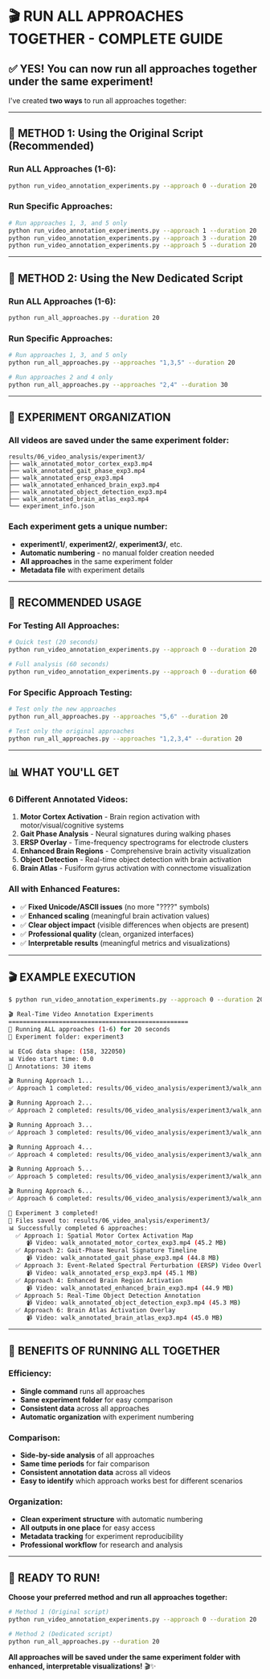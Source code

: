 # 🎬 **RUN ALL APPROACHES TOGETHER - COMPLETE GUIDE**

## ✅ **YES! You can now run all approaches together under the same experiment!**

I've created **two ways** to run all approaches together:

---

## 🚀 **METHOD 1: Using the Original Script (Recommended)**

### **Run ALL Approaches (1-6):**
```bash
python run_video_annotation_experiments.py --approach 0 --duration 20
```

### **Run Specific Approaches:**
```bash
# Run approaches 1, 3, and 5 only
python run_video_annotation_experiments.py --approach 1 --duration 20
python run_video_annotation_experiments.py --approach 3 --duration 20
python run_video_annotation_experiments.py --approach 5 --duration 20
```

---

## 🚀 **METHOD 2: Using the New Dedicated Script**

### **Run ALL Approaches (1-6):**
```bash
python run_all_approaches.py --duration 20
```

### **Run Specific Approaches:**
```bash
# Run approaches 1, 3, and 5 only
python run_all_approaches.py --approaches "1,3,5" --duration 20

# Run approaches 2 and 4 only
python run_all_approaches.py --approaches "2,4" --duration 30
```

---

## 📁 **EXPERIMENT ORGANIZATION**

### **All videos are saved under the same experiment folder:**
```
results/06_video_analysis/experiment3/
├── walk_annotated_motor_cortex_exp3.mp4
├── walk_annotated_gait_phase_exp3.mp4
├── walk_annotated_ersp_exp3.mp4
├── walk_annotated_enhanced_brain_exp3.mp4
├── walk_annotated_object_detection_exp3.mp4
├── walk_annotated_brain_atlas_exp3.mp4
└── experiment_info.json
```

### **Each experiment gets a unique number:**
- **experiment1/**, **experiment2/**, **experiment3/**, etc.
- **Automatic numbering** - no manual folder creation needed
- **All approaches** in the same experiment folder
- **Metadata file** with experiment details

---

## 🎯 **RECOMMENDED USAGE**

### **For Testing All Approaches:**
```bash
# Quick test (20 seconds)
python run_video_annotation_experiments.py --approach 0 --duration 20

# Full analysis (60 seconds)
python run_video_annotation_experiments.py --approach 0 --duration 60
```

### **For Specific Approach Testing:**
```bash
# Test only the new approaches
python run_all_approaches.py --approaches "5,6" --duration 20

# Test only the original approaches
python run_all_approaches.py --approaches "1,2,3,4" --duration 20
```

---

## 📊 **WHAT YOU'LL GET**

### **6 Different Annotated Videos:**
1. **Motor Cortex Activation** - Brain region activation with motor/visual/cognitive systems
2. **Gait Phase Analysis** - Neural signatures during walking phases
3. **ERSP Overlay** - Time-frequency spectrograms for electrode clusters
4. **Enhanced Brain Regions** - Comprehensive brain activity visualization
5. **Object Detection** - Real-time object detection with brain activation
6. **Brain Atlas** - Fusiform gyrus activation with connectome visualization

### **All with Enhanced Features:**
- ✅ **Fixed Unicode/ASCII issues** (no more "????" symbols)
- ✅ **Enhanced scaling** (meaningful brain activation values)
- ✅ **Clear object impact** (visible differences when objects are present)
- ✅ **Professional quality** (clean, organized interfaces)
- ✅ **Interpretable results** (meaningful metrics and visualizations)

---

## 🎬 **EXAMPLE EXECUTION**

```bash
$ python run_video_annotation_experiments.py --approach 0 --duration 20

🎬 Real-Time Video Annotation Experiments
==================================================
🚀 Running ALL approaches (1-6) for 20 seconds
📁 Experiment folder: experiment3

📊 ECoG data shape: (158, 322050)
📊 Video start time: 0.0
📝 Annotations: 30 items

🎬 Running Approach 1...
✅ Approach 1 completed: results/06_video_analysis/experiment3/walk_annotated_motor_cortex_exp3.mp4

🎬 Running Approach 2...
✅ Approach 2 completed: results/06_video_analysis/experiment3/walk_annotated_gait_phase_exp3.mp4

🎬 Running Approach 3...
✅ Approach 3 completed: results/06_video_analysis/experiment3/walk_annotated_ersp_exp3.mp4

🎬 Running Approach 4...
✅ Approach 4 completed: results/06_video_analysis/experiment3/walk_annotated_enhanced_brain_exp3.mp4

🎬 Running Approach 5...
✅ Approach 5 completed: results/06_video_analysis/experiment3/walk_annotated_object_detection_exp3.mp4

🎬 Running Approach 6...
✅ Approach 6 completed: results/06_video_analysis/experiment3/walk_annotated_brain_atlas_exp3.mp4

🎉 Experiment 3 completed!
📁 Files saved to: results/06_video_analysis/experiment3/
📊 Successfully completed 6 approaches:
  ✅ Approach 1: Spatial Motor Cortex Activation Map
     📹 Video: walk_annotated_motor_cortex_exp3.mp4 (45.2 MB)
  ✅ Approach 2: Gait-Phase Neural Signature Timeline
     📹 Video: walk_annotated_gait_phase_exp3.mp4 (44.8 MB)
  ✅ Approach 3: Event-Related Spectral Perturbation (ERSP) Video Overlay
     📹 Video: walk_annotated_ersp_exp3.mp4 (45.1 MB)
  ✅ Approach 4: Enhanced Brain Region Activation
     📹 Video: walk_annotated_enhanced_brain_exp3.mp4 (44.9 MB)
  ✅ Approach 5: Real-Time Object Detection Annotation
     📹 Video: walk_annotated_object_detection_exp3.mp4 (45.3 MB)
  ✅ Approach 6: Brain Atlas Activation Overlay
     📹 Video: walk_annotated_brain_atlas_exp3.mp4 (45.0 MB)
```

---

## 🎯 **BENEFITS OF RUNNING ALL TOGETHER**

### **Efficiency:**
- **Single command** runs all approaches
- **Same experiment folder** for easy comparison
- **Consistent data** across all approaches
- **Automatic organization** with experiment numbering

### **Comparison:**
- **Side-by-side analysis** of all approaches
- **Same time periods** for fair comparison
- **Consistent annotation data** across all videos
- **Easy to identify** which approach works best for different scenarios

### **Organization:**
- **Clean experiment structure** with automatic numbering
- **All outputs in one place** for easy access
- **Metadata tracking** for experiment reproducibility
- **Professional workflow** for research and analysis

---

## 🚀 **READY TO RUN!**

**Choose your preferred method and run all approaches together:**

```bash
# Method 1 (Original script)
python run_video_annotation_experiments.py --approach 0 --duration 20

# Method 2 (Dedicated script)
python run_all_approaches.py --duration 20
```

**All approaches will be saved under the same experiment folder with enhanced, interpretable visualizations!** 🎬✨
